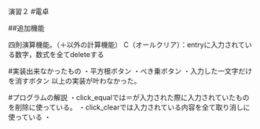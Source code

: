 演習２
#電卓

##追加機能

四則演算機能。（＋以外の計算機能）
C（オールクリア）：entryに入力されている数字，数式を全てdeleteする

#実装出来なかったもの
 ・平方根ボタン
 ・べき乗ボタン
 ・入力した一文字だけを消すボタン
 以上の実装が叶わなかった。

#プログラムの解説
・click_equalでは＝が入力された際に入力されていたものを削除に使っている。
・click_clearでは入力されている内容を全て取り消しに使っている
・